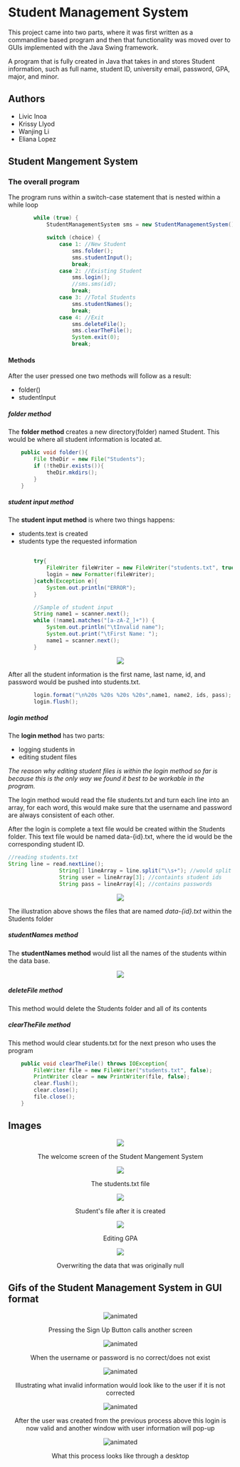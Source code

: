# Student Management System

This project came into two parts, where it was first written as a commandline based program and then that functionality was moved over to GUIs implemented with the Java Swing framework. 

A program that is fully created in Java that takes in and stores Student information, such as full name, student ID, university email, password, GPA, major, and minor.

## Authors

* Livic Inoa
* Krissy Llyod
* Wanjing Li
* Eliana Lopez

## Student Mangement System

### The overall program

The program runs within a switch-case statement that is nested within a while loop

``` java
        while (true) {
            StudentManagementSystem sms = new StudentManagementSystem();

            switch (choice) {
                case 1: //New Student
                    sms.folder();
                    sms.studentInput();
                    break;
                case 2: //Existing Student
                    sms.login();
                    //sms.sms(id);
                    break;
                case 3: //Total Students
                    sms.studentNames();
                    break;
                case 4: //Exit
                    sms.deleteFile(); 
                    sms.clearTheFile(); 
                    System.exit(0);
                    break;
```
#### Methods

After the user pressed one two methods will follow as a result:

* folder()
* studentInput

##### folder method
The **folder method** creates a new directory(folder) named Student. This would be where all student information is located at. 
``` java
    public void folder(){
        File theDir = new File("Students");
        if (!theDir.exists()){
            theDir.mkdirs();
        }
    }
```
##### student input method
The **student input method** is where two things happens:

 * students.text is created
 * students type the requested information
        
``` java
        
        try{
            FileWriter fileWriter = new FileWriter("students.txt", true); 
            login = new Formatter(fileWriter); 
        }catch(Exception e){
            System.out.println("ERROR");
        }
```

``` java
        //Sample of student input
        String name1 = scanner.next();
        while (!name1.matches("[a-zA-Z_]+")) {
            System.out.println("\tInvalid name");
            System.out.print("\tFirst Name: ");
            name1 = scanner.next();
        }

```

<p align="center"><img src="https://user-images.githubusercontent.com/39322110/112252329-4abc3080-8c33-11eb-9803-337c246aeb46.png"></p>
After all the student information is the first name, last name, id, and password would be pushed into students.txt.


``` java
        login.format("\n%20s %20s %20s %20s",name1, name2, ids, pass);
        login.flush();
```
##### login method
The **login method** has two parts:

* logging students in
* editing student files

*The reason why editing student files is within the login method so far is because this is the only way we found it best to be workable in the program.*

The login method would read the file students.txt and turn each line into an array, for each word, this would make sure that the username and password are always consistent of each other.

After the login is complete a text file would be created within the Students folder. This text file would be named data-{id}.txt, where the id would be the corresponding student ID. 
``` java
//reading students.txt
String line = read.nextLine();
                String[] lineArray = line.split("\\s+"); //would split each word making in the line into the array
                String user = lineArray[3]; //containts student ids
                String pass = lineArray[4]; //contains passwords
```

<p align="center"><img src="https://user-images.githubusercontent.com/39322110/112252526-a090d880-8c33-11eb-8d1f-079139d10d59.png"></p>

The illustration above shows the files that are named *data-{id}.txt* within the Students folder


##### studentNames method
The **studentNames method** would list all the names of the students within the data base. 

<p align="center"><img src="https://user-images.githubusercontent.com/39322110/112252560-b30b1200-8c33-11eb-8913-872a3006b168.png"></p>

##### deleteFile method
This method would delete the Students folder and all of its contents

##### clearTheFile method
This method would clear students.txt for the next preson who uses the program

``` java
    public void clearTheFile() throws IOException{
        FileWriter file = new FileWriter("students.txt", false); 
        PrintWriter clear = new PrintWriter(file, false);
        clear.flush();
        clear.close();
        file.close();
    }
```


## Images

<p align="center"><img src="https://user-images.githubusercontent.com/39322110/112252583-c74f0f00-8c33-11eb-8d48-67a1f1b96e19.png"></p>

<p align="center">The welcome screen of the Student Mangement System</p>

<p align="center"><img src="https://user-images.githubusercontent.com/39322110/112252648-e188ed00-8c33-11eb-81f4-19545a5d77a3.png"></p>
       
<p align="center">The students.txt file</p>

<p align="center"><img src="https://user-images.githubusercontent.com/39322110/112252719-fd8c8e80-8c33-11eb-96bd-4e3d2e12afdc.png"></p>

<p align="center">Student's file after it is created</p>



<p align="center"><img src="https://user-images.githubusercontent.com/39322110/112252805-109f5e80-8c34-11eb-8d1b-ab7875e38114.png"></p>

<p align="center">Editing GPA</p>


<p align="center"><img src="https://user-images.githubusercontent.com/39322110/112252843-24e35b80-8c34-11eb-9a15-f74db2a2c500.png"></p>

<p align="center">Overwriting the data that was originally null</p>

## Gifs of the Student Management System in GUI format

<p align="center">
  <img src="https://raw.githubusercontent.com/elianalopez/CS335-Student-Management-System/main/Images/sms1.gif" alt="animated" />
</p>
<p align="center">Pressing the Sign Up Button calls another screen</p>

<p align="center">
  <img src="https://raw.githubusercontent.com/elianalopez/CS335-Student-Management-System/main/Images/sms2.gif" alt="animated" />
</p>
<p align="center">When the username or password is no correct/does not exist</p>


<p align="center">
  <img src="https://raw.githubusercontent.com/elianalopez/CS335-Student-Management-System/main/Images/sms3.gif" alt="animated" />
</p>
<p align="center">Illustrating what invalid information would look like to the user if it is not corrected</p>


<p align="center">
  <img src="https://raw.githubusercontent.com/elianalopez/CS335-Student-Management-System/main/Images/sms4.gif" alt="animated" />
</p>
<p align="center">After the user was created from the previous process above this login is now valid and another window with user information will pop-up</p>


<p align="center">
  <img src="https://raw.githubusercontent.com/elianalopez/CS335-Student-Management-System/main/Images/sms.gif" alt="animated" />
</p>
<p align="center">What this process looks like through a desktop </p>




